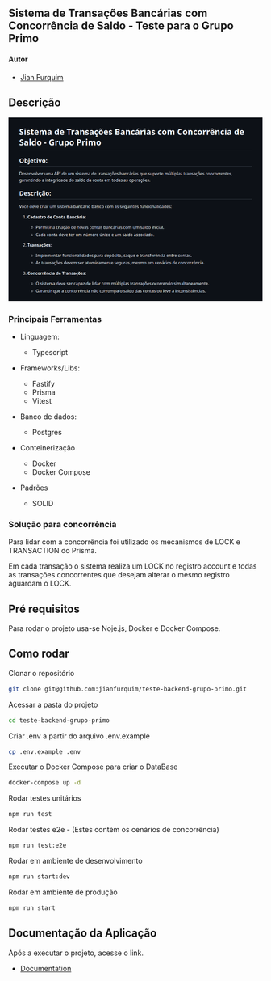 ## Sistema de Transações Bancárias com Concorrência de Saldo - Teste para o Grupo Primo

#### Autor

- [Jian Furquim](https://www.linkedin.com/in/jianfurquim/)

## Descrição

![alt text](docs/assets/description.png)

### Principais Ferramentas

- Linguagem:

  - Typescript

- Frameworks/Libs:

  - Fastify
  - Prisma
  - Vitest

- Banco de dados:

  - Postgres

- Conteinerização

  - Docker
  - Docker Compose

- Padrões
  - SOLID

### Solução para concorrência

Para lidar com a concorrência foi utilizado os mecanismos de LOCK e TRANSACTION do Prisma.

Em cada transação o sistema realiza um LOCK no registro account e todas as transações concorrentes que desejam alterar o mesmo registro aguardam o LOCK.

## Pré requisitos

Para rodar o projeto usa-se Noje.js, Docker e Docker Compose.

## Como rodar

Clonar o repositório

```bash
git clone git@github.com:jianfurquim/teste-backend-grupo-primo.git
```

Acessar a pasta do projeto

```bash
cd teste-backend-grupo-primo
```

Criar .env a partir do arquivo .env.example

```bash
cp .env.example .env
```

Executar o Docker Compose para criar o DataBase

```bash
docker-compose up -d
```

Rodar testes unitários

```bash
npm run test
```

Rodar testes e2e - (Estes contém os cenários de concorrência)

```bash
npm run test:e2e
```

Rodar em ambiente de desenvolvimento

```bash
npm run start:dev
```

Rodar em ambiente de produção

```bash
npm run start
```

## Documentação da Aplicação

Após a executar o projeto, acesse o link.


- [Documentation](http://localhost:3333/docs)